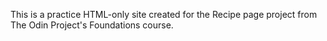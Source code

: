 This is a practice HTML-only site created for the Recipe page project from The Odin Project's Foundations course. 